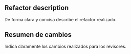 ## Refactor description
De forma clara y concisa describe el refactor realizado.

## Resumen de cambios
Indica claramente los cambios realizados para los revisores.